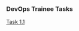 ### DevOps Trainee Tasks

[Task 1.1](https://github.com/yaraslav/DevOps-Trainee/blob/2d055199d4da659820cb51a675d22d1946e75d19/Task%201.1/description_task.md)
